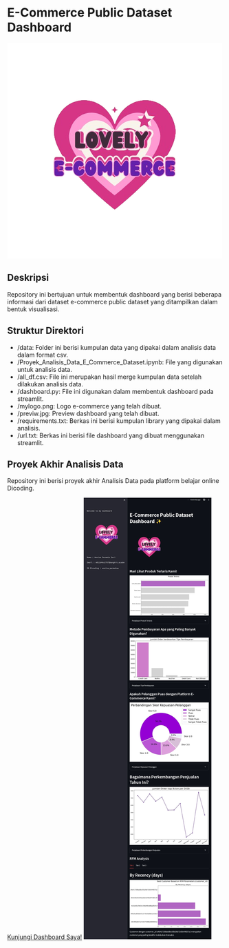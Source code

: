 # E-Commerce Public Dataset Dashboard
![Logo](https://raw.githubusercontent.com/annisaprmts/analysis/master/mylogo.png)

## Deskripsi
Repository ini bertujuan untuk membentuk dashboard yang berisi beberapa informasi dari dataset e-commerce public dataset yang ditampilkan dalam bentuk visualisasi.

## Struktur Direktori
- /data: Folder ini berisi kumpulan data yang dipakai dalam analisis data dalam format csv.
- /Proyek_Analisis_Data_E_Commerce_Dataset.ipynb: File yang digunakan untuk analisis data.
- /all_df.csv: File ini merupakan hasil merge kumpulan data setelah dilakukan analisis data.
- /dashboard.py: File ini digunakan dalam membentuk dashboard pada streamlit.
- /mylogo.png: Logo e-commerce yang telah dibuat.
- /previw.jpg: Preview dashboard yang telah dibuat.
- /requirements.txt: Berkas ini berisi kumpulan library yang dipakai dalam analisis.
- /url.txt: Berkas ini berisi file dashboard yang dibuat menggunakan streamlit.

## Proyek Akhir Analisis Data
Repository ini berisi proyek akhir Analisis Data pada platform belajar online Dicoding.

[Kunjungi Dashboard Saya!](https://annisa-project-dicoding.streamlit.app/)
![Preview Dashboard](https://raw.githubusercontent.com/annisaprmts/analysis/master/preview.jpg)

